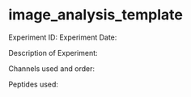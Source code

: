 # image_analysis_template

Experiment ID:
Experiment Date: 

Description of Experiment: 

Channels used and order: 

Peptides used:

